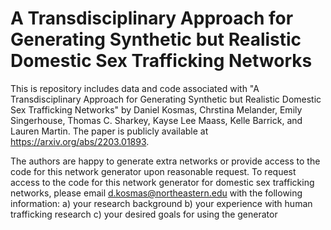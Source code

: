 # A Transdisciplinary Approach for Generating Synthetic but Realistic Domestic Sex Trafficking Networks
This is repository includes data and code associated with "A Transdisciplinary Approach for Generating Synthetic but Realistic Domestic Sex Trafficking Networks" by Daniel Kosmas, Chrstina Melander, Emily Singerhouse, Thomas C. Sharkey, Kayse Lee Maass, Kelle Barrick, and Lauren Martin. The paper is publicly available at https://arxiv.org/abs/2203.01893. 

The authors are happy to generate extra networks or provide access to the code for this network generator upon reasonable request. To request access to the code for this network generator for domestic sex trafficking networks, please email d.kosmas@northeastern.edu with the following information: 
a) your research background
b) your experience with human trafficking research
c) your desired goals for using the generator
